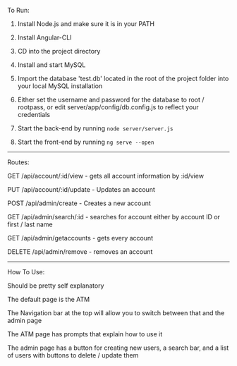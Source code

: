 To Run:

1) Install Node.js and make sure it is in your PATH

2) Install Angular-CLI

3) CD into the project directory

4) Install and start MySQL

5) Import the database 'test.db' located in the root of the project folder into your local MySQL installation

6) Either set the username and password for the database to root / rootpass, or edit server/app/config/db.config.js to reflect your credentials

4) Start the back-end by running `node server/server.js`

5) Start the front-end by running `ng serve --open`

<hr>

Routes:

GET /api/account/:id/view - gets all account information by :id/view

PUT /api/account/:id/update - Updates an account

POST /api/admin/create - Creates a new account

GET /api/admin/search/:id - searches for account either by account ID or first / last name

GET /api/admin/getaccounts - gets every account

DELETE /api/admin/remove - removes an account

<hr>

How To Use:

Should be pretty self explanatory

The default page is the ATM

The Navigation bar at the top will allow you to switch between that and the admin page

The ATM page has prompts that explain how to use it

The admin page has a button for creating new users, a search bar, and a list of users with buttons to delete / update them

